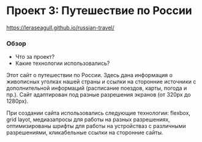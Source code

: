 # Проект 3: Путешествие по России
https://leraseagull.github.io/russian-travel/
### Обзор
* Что за проект?
* Какие технологии использовались?


Этот сайт о путешествии по России.
Здесь дана информация о живописных уголках нашей страны и ссылки на сторонние источники с дополнительной информаций (расписание поездов, карты, погода и пр.).
Сайт адаптирован под разные разрешения экранов (от 320px до 1280px).

При создании сайта использовались следующие технологии:
flexbox, grid layot, медиазапросы для работы на разных разрешениях, оптимизированы шрифты для работы на устройстваз с различными разрешениями, кликабельные ссылки на сторонние сайты.
